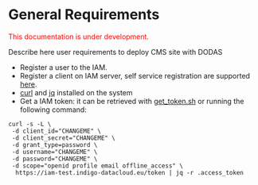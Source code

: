 # General Requirements
<span style="color:red"> This documentation is under development. </span>

Describe here user requirements to deploy CMS site with DODAS 

* Register a user to the IAM.
* Register a client on IAM server, self service registration are supported [here](https://iam-test.indigo-datacloud.eu/login). 
* [curl](https://curl.haxx.se/download.html) and [jq](https://stedolan.github.io/jq/) installed on the system
* Get a IAM token: it can be retrieved with [get_token.sh](https://gist.githubusercontent.com/dciangot/3b098173fc1710ad6b07ecda5b4e179a/raw/379949e1ce00d28dbdb64b65ed3a1d1676da4789/get_token.sh) or running the following command:

```
curl -s -L \
 -d client_id="CHANGEME" \
 -d client_secret="CHANGEME" \ 
 -d grant_type=password \
 -d username="CHANGEME" \
 -d password="CHANGEME" \
 -d scope="openid profile email offline_access" \
  https://iam-test.indigo-datacloud.eu/token | jq -r .access_token
```
